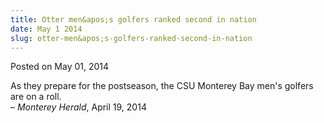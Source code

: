 ```yaml
---
title: Otter men&apos;s golfers ranked second in nation
date: May 1 2014
slug: otter-men&apos;s-golfers-ranked-second-in-nation
---
```


 



<span class="date">Posted on May 01, 2014    </span>
<p>As they prepare for the postseason, the CSU Monterey Bay men&apos;s
golfers are on a roll.&#xA0;<br>
&#x2013; <em>Monterey Herald</em>, April 19, 2014</br></p>





 
